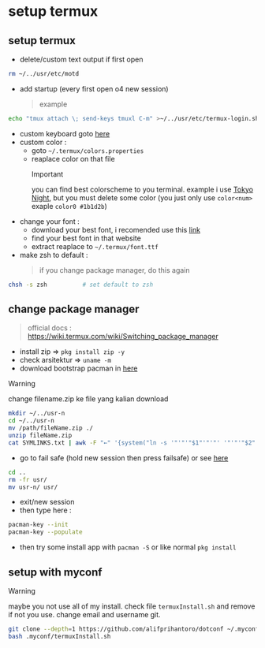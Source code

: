 # setup termux

## setup termux

- delete/custom text output if first open

```sh
rm ~/../usr/etc/motd
```

- add startup (every first open o4 new session)
  > example

```sh
echo "tmux attach \; send-keys tmuxl C-m" >~/../usr/etc/termux-login.sh
```

- custom keyboard goto [here](https://wiki.termux.com/wiki/Touch_Keyboard)
- custom color :
  - goto `~/.termux/colors.properties`
  - reaplace color on that file
    > [!IMPORTANT]
    > you can find best colorscheme to you terminal. example i use [Tokyo Night](https://raw.githubusercontent.com/folke/tokyonight.nvim/main/extras/kitty/tokyonight_moon.conf), but you must delete some color (you just only use `color<num>` exaple `color0 #1b1d2b`)
- change your font :
  - download your best font, i recomended use this [link](https://www.nerdfonts.com/font-downloads)
  - find your best font in that website
  - extract reaplace to `~/.termux/font.ttf`
- make zsh to default :
  > if you change package manager, do this again

```sh
chsh -s zsh          # set default to zsh
```

## change package manager

> official docs : https://wiki.termux.com/wiki/Switching_package_manager

- install zip => `pkg install zip -y`
- check arsitektur => `uname -m`
- download bootstrap pacman in [here](https://github.com/termux-pacman/termux-packages/releases)

> [!WARNING]
> change filename.zip ke file yang kalian download

```bash
mkdir ~/../usr-n
cd ~/../usr-n
mv /path/fileName.zip ./
unzip fileName.zip
cat SYMLINKS.txt | awk -F "←" '{system("ln -s '"'"'"$1"'"'"' '"'"'"$2"'"'"'")}'
```

- go to fail safe (hold new session then press failsafe) or see [here](https://wiki.termux.com/wiki/Recover_a_broken_environment)

```bash
cd ..
rm -fr usr/
mv usr-n/ usr/
```

- exit/new session
- then type here :

```bash
pacman-key --init
pacman-key --populate
```

- then try some install app with `pacman -S` or like normal `pkg install`

## setup with myconf

> [!warning]
> maybe you not use all of my install. check file `termuxInstall.sh` and remove if not you use. change email and username git.

```bash
git clone --depth=1 https://github.com/alifprihantoro/dotconf ~/.myconf
bash .myconf/termuxInstall.sh
```
